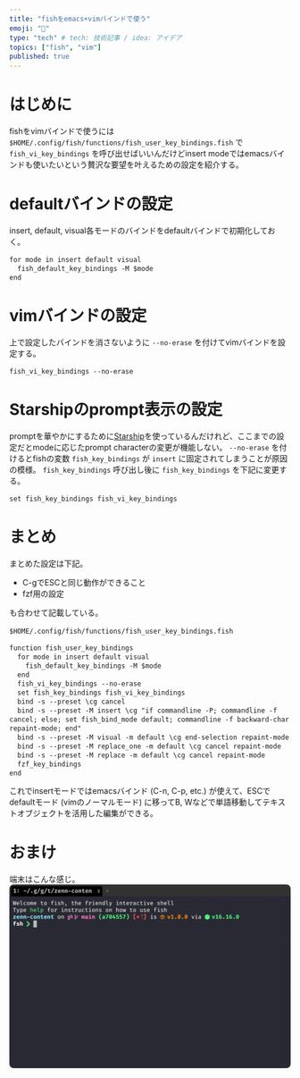 ```yaml
---
title: "fishをemacs+vimバインドで使う"
emoji: "📘"
type: "tech" # tech: 技術記事 / idea: アイデア
topics: ["fish", "vim"]
published: true
---
```

# はじめに

fishをvimバインドで使うには `$HOME/.config/fish/functions/fish_user_key_bindings.fish` で `fish_vi_key_bindings` を呼び出せばいいんだけどinsert modeではemacsバインドも使いたいという贅沢な要望を叶えるための設定を紹介する。

# defaultバインドの設定

insert, default, visual各モードのバインドをdefaultバインドで初期化しておく。
```shell
for mode in insert default visual
  fish_default_key_bindings -M $mode
end
```

# vimバインドの設定

上で設定したバインドを消さないように `--no-erase` を付けてvimバインドを設定する。
```shell
fish_vi_key_bindings --no-erase
```

# Starshipのprompt表示の設定

promptを華やかにするために[Starship](https://starship.rs)を使っているんだけれど、ここまでの設定だとmodeに応じたprompt characterの変更が機能しない。
`--no-erase` を付けるとfishの変数 `fish_key_bindings` が `insert` に固定されてしまうことが原因の模様。
`fish_key_bindings` 呼び出し後に `fish_key_bindings` を下記に変更する。
```shell
set fish_key_bindings fish_vi_key_bindings
```

# まとめ

まとめた設定は下記。
- C-gでESCと同じ動作ができること
- fzf用の設定

も合わせて記載している。

`$HOME/.config/fish/functions/fish_user_key_bindings.fish`
```shell
function fish_user_key_bindings
  for mode in insert default visual
    fish_default_key_bindings -M $mode
  end
  fish_vi_key_bindings --no-erase
  set fish_key_bindings fish_vi_key_bindings
  bind -s --preset \cg cancel
  bind -s --preset -M insert \cg "if commandline -P; commandline -f cancel; else; set fish_bind_mode default; commandline -f backward-char repaint-mode; end"
  bind -s --preset -M visual -m default \cg end-selection repaint-mode
  bind -s --preset -M replace_one -m default \cg cancel repaint-mode
  bind -s --preset -M replace -m default \cg cancel repaint-mode
  fzf_key_bindings
end
```

これでinsertモードではemacsバインド (C-n, C-p, etc.) が使えて、ESCでdefaultモード (vimのノーマルモード) に移ってB, Wなどで単語移動してテキストオブジェクトを活用した編集ができる。

# おまけ

端末はこんな感じ。
![](/images/cb3def429699fa/term.png)
